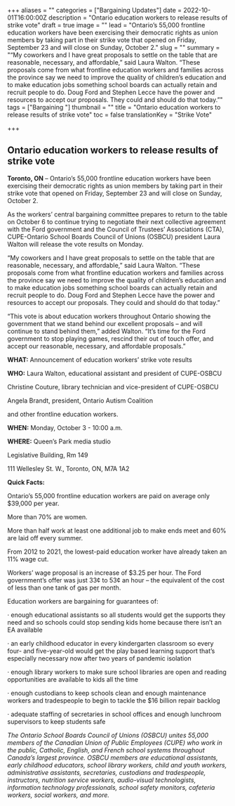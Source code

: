 +++
aliases = ""
categories = ["Bargaining Updates"]
date = 2022-10-01T16:00:00Z
description = "Ontario education workers to release results of strike vote"
draft = true
image = ""
lead = "Ontario’s 55,000 frontline education workers have been exercising their democratic rights as union members by taking part in their strike vote that opened on Friday, September 23 and will close on Sunday, October 2."
slug = ""
summary = "“My coworkers and I have great proposals to settle on the table that are reasonable, necessary, and affordable,” said Laura Walton. “These proposals come from what frontline education workers and families across the province say we need to improve the quality of children’s education and to make education jobs something school boards can actually retain and recruit people to do. Doug Ford and Stephen Lecce have the power and resources to accept our proposals. They could and should do that today.”"
tags = ["Bargaining "]
thumbnail = ""
title = "Ontario education workers to release results of strike vote"
toc = false
translationKey = "Strike Vote"

+++

## **Ontario education workers to release results of strike vote**

**Toronto, ON** – Ontario’s 55,000 frontline education workers have been exercising their democratic rights as union members by taking part in their strike vote that opened on Friday, September 23 and will close on Sunday, October 2.

As the workers’ central bargaining committee prepares to return to the table on October 6 to continue trying to negotiate their next collective agreement with the Ford government and the Council of Trustees’ Associations (CTA), CUPE-Ontario School Boards Council of Unions (OSBCU) president Laura Walton will release the vote results on Monday.

“My coworkers and I have great proposals to settle on the table that are reasonable, necessary, and affordable,” said Laura Walton. “These proposals come from what frontline education workers and families across the province say we need to improve the quality of children’s education and to make education jobs something school boards can actually retain and recruit people to do. Doug Ford and Stephen Lecce have the power and resources to accept our proposals. They could and should do that today.”

“This vote is about education workers throughout Ontario showing the government that we stand behind our excellent proposals – and will continue to stand behind them,” added Walton. “It’s time for the Ford government to stop playing games, rescind their out of touch offer, and accept our reasonable, necessary, and affordable proposals.”

**WHAT:** Announcement of education workers’ strike vote results

**WHO:** Laura Walton, educational assistant and president of CUPE-OSBCU

Christine Couture, library technician and vice-president of CUPE-OSBCU

Angela Brandt, president, Ontario Autism Coalition

and other frontline education workers.

**WHEN:** Monday, October 3 - 10:00 a.m.

**WHERE:** Queen’s Park media studio

Legislative Building, Rm 149

111 Wellesley St. W., Toronto, ON, M7A 1A2

**Quick Facts:**

Ontario’s 55,000 frontline education workers are paid on average only $39,000 per year.

More than 70% are women.

More than half work at least one additional job to make ends meet and 60% are laid off every summer.

From 2012 to 2021, the lowest-paid education worker have already taken an 11% wage cut.

Workers’ wage proposal is an increase of $3.25 per hour. The Ford government’s offer was just 33¢ to 53¢ an hour – the equivalent of the cost of less than one tank of gas per month.

Education workers are bargaining for guarantees of:

· enough educational assistants so all students would get the supports they need and so schools could stop sending kids home because there isn’t an EA available

· an early childhood educator in every kindergarten classroom so every four- and five-year-old would get the play based learning support that’s especially necessary now after two years of pandemic isolation

· enough library workers to make sure school libraries are open and reading opportunities are available to kids all the time

· enough custodians to keep schools clean and enough maintenance workers and tradespeople to begin to tackle the $16 billion repair backlog

· adequate staffing of secretaries in school offices and enough lunchroom supervisors to keep students safe

_The Ontario School Boards Council of Unions (OSBCU) unites 55,000 members of the Canadian Union of Public Employees (CUPE) who work in the public, Catholic, English, and French school systems throughout Canada’s largest province. OSBCU members are educational assistants, early childhood educators, school library workers, child and youth workers, administrative assistants, secretaries, custodians and tradespeople, instructors, nutrition service workers, audio-visual technologists, information technology professionals, school safety monitors, cafeteria workers, social workers, and more._